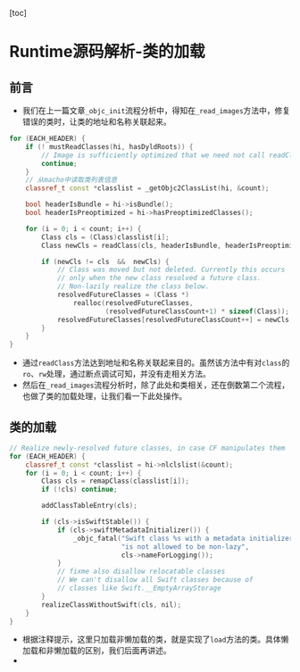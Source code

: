 [toc]

# Runtime源码解析-类的加载

## 前言

- 我们在上一篇文章`_objc_init`流程分析中，得知在`_read_images`方法中，修复错误的类时，让类的地址和名称关联起来。

```c++
for (EACH_HEADER) {
    if (! mustReadClasses(hi, hasDyldRoots)) {
        // Image is sufficiently optimized that we need not call readClass()
        continue;
    }
    // 从macho中读取类列表信息
    classref_t const *classlist = _getObjc2ClassList(hi, &count);

    bool headerIsBundle = hi->isBundle();
    bool headerIsPreoptimized = hi->hasPreoptimizedClasses();

    for (i = 0; i < count; i++) {
        Class cls = (Class)classlist[i];
        Class newCls = readClass(cls, headerIsBundle, headerIsPreoptimized);

        if (newCls != cls  &&  newCls) {
            // Class was moved but not deleted. Currently this occurs 
            // only when the new class resolved a future class.
            // Non-lazily realize the class below.
            resolvedFutureClasses = (Class *)
                realloc(resolvedFutureClasses, 
                        (resolvedFutureClassCount+1) * sizeof(Class));
            resolvedFutureClasses[resolvedFutureClassCount++] = newCls;
        }
    }
}
```

- 通过`readClass`方法达到地址和名称关联起来目的。虽然该方法中有对`class`的`ro`、`rw`处理，通过断点调试可知，并没有走相关方法。
- 然后在`_read_images`流程分析时，除了此处和类相关，还在倒数第二个流程，也做了类的加载处理，让我们看一下此处操作。

## 类的加载

```c++
// Realize newly-resolved future classes, in case CF manipulates them
for (EACH_HEADER) {
    classref_t const *classlist = hi->nlclslist(&count);
    for (i = 0; i < count; i++) {
        Class cls = remapClass(classlist[i]);
        if (!cls) continue;

        addClassTableEntry(cls);

        if (cls->isSwiftStable()) {
            if (cls->swiftMetadataInitializer()) {
                _objc_fatal("Swift class %s with a metadata initializer "
                            "is not allowed to be non-lazy",
                            cls->nameForLogging());
            }
            // fixme also disallow relocatable classes
            // We can't disallow all Swift classes because of
            // classes like Swift.__EmptyArrayStorage
        }
        realizeClassWithoutSwift(cls, nil);
    }
}
```

- 根据注释提示，这里只加载非懒加载的类，就是实现了`load`方法的类。具体懒加载和非懒加载的区别，我们后面再讲述。
- 